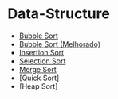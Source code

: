 # Data-Structure

* [Bubble Sort](https://github.com/Kayannsoarez/Data-Structure/blob/master/Ordenar/BubbleSort.cpp)
* [Bubble Sort (Melhorado)](https://github.com/Kayannsoarez/Data-Structure/blob/master/Ordenar/BubbleSort2.0.cpp)
* [Insertion Sort](https://github.com/Kayannsoarez/Data-Structure/blob/master/Ordenar/InsertionSort.cpp)
* [Selection Sort](https://github.com/Kayannsoarez/Data-Structure/blob/master/Ordenar/SelectionSort.cpp)
* [Merge Sort](https://github.com/Kayannsoarez/Data-Structure/blob/master/Ordenar/MergeSort.cpp)
* [Quick  Sort]
* [Heap Sort]
